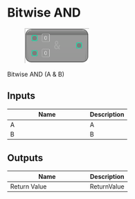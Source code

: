 # Bitwise AND

<div align="left" data-full-width="false">

<figure><img src="bitwise_and.png" alt=""><figcaption></figcaption></figure>

</div>

Bitwise AND (A & B)

## Inputs

<table>
<thead><tr><th width="170">Name</th><th>Description</th></tr></thead>
<tbody>
<tr><td>A</td><td>A</td></tr>
<tr><td>B</td><td>B</td></tr>
</tbody>
</table>

## Outputs

<table>
<thead><tr><th width="170">Name</th><th>Description</th></tr></thead>
<tbody>
<tr><td>Return Value</td><td>ReturnValue</td></tr>
</tbody>
</table>